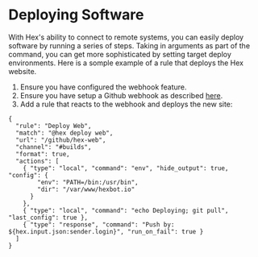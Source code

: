 # Deploying Software

With Hex's ability to connect to remote systems, you can easily deploy software by running a series of steps. Taking in arguments as part of the command, you can get more sophisticated by setting target deploy environments. Here is a somple example of a rule that deploys the Hex website.

1. Ensure you have configured the webhook feature.
2. Ensure you have setup a Github webhook as described [here](continuous-integrations.md).
3. Add a rule that reacts to the webhook and deploys the new site:
```
{
  "rule": "Deploy Web",
  "match": "@hex deploy web",
  "url": "/github/hex-web",
  "channel": "#builds",
  "format": true,
  "actions": [
    { "type": "local", "command": "env", "hide_output": true, "config": { 
        "env": "PATH=/bin:/usr/bin",
        "dir": "/var/www/hexbot.io"
      }
    },
    { "type": "local", "command": "echo Deploying; git pull", "last_config": true },
    { "type": "response", "command": "Push by: ${hex.input.json:sender.login}", "run_on_fail": true }
  ]
}
```

